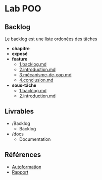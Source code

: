 #  Lab POO

## Backlog 

Le backlog est une liste ordonées des tâches 

- **chapitre** 
- **exposé** 
- **feature** 
  - [1.backlog.md](./Backlog/feature/1.backlog.md) 
  - [2.introduction.md](./Backlog/feature/2.introduction.md) 
  - [3.mécanisme-de-oop.md](./Backlog/feature/3.mécanisme-de-oop.md) 
  - [4.conclusion.md](./Backlog/feature/4.conclusion.md) 
- **sous-tâche** 
  - [1.backlog.md](./Backlog/sous-tâche/1.init-rapport) 
  - [2.introduction.md](./Backlog/sous-tâche/2.init-presentation.md) 

## Livrables 

 

- /Backlog 
  - Backlog 
- /docs 
  - Documentation 
## Références 

 

- [Autoformation](#) 
- [Rapport](https://labs-web.github.io/lab-poo/rapport.html) 


